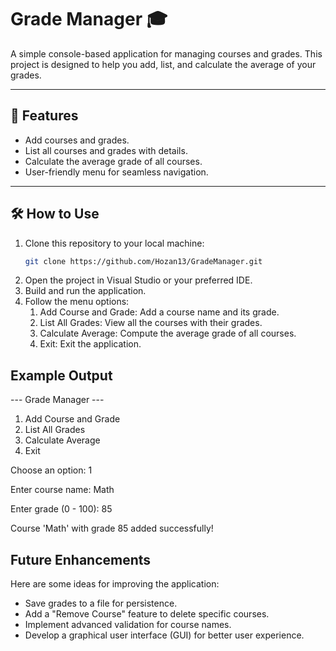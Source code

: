 # Grade Manager 🎓

A simple console-based application for managing courses and grades. This project is designed to help you add, list, and calculate the average of your grades.

---

## 🚀 Features
- Add courses and grades.
- List all courses and grades with details.
- Calculate the average grade of all courses.
- User-friendly menu for seamless navigation.

---

## 🛠️ How to Use
1. Clone this repository to your local machine:
   ```bash
   git clone https://github.com/Hozan13/GradeManager.git
2. Open the project in Visual Studio or your preferred IDE.
3. Build and run the application.
4. Follow the menu options:
   1. Add Course and Grade: Add a course name and its grade.
   2. List All Grades: View all the courses with their grades.
   3. Calculate Average: Compute the average grade of all courses.
   4. Exit: Exit the application.
  ## Example Output
  --- Grade Manager ---
1. Add Course and Grade
2. List All Grades
3. Calculate Average
4. Exit

Choose an option: 1

Enter course name: Math

Enter grade (0 - 100): 85

Course 'Math' with grade 85 added successfully!

## Future Enhancements
Here are some ideas for improving the application:
- Save grades to a file for persistence.
- Add a "Remove Course" feature to delete specific courses.
- Implement advanced validation for course names.
- Develop a graphical user interface (GUI) for better user experience.

